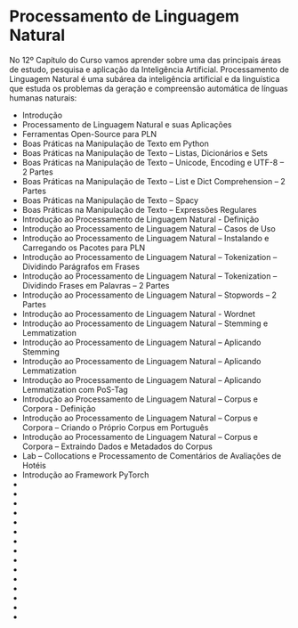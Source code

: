 # Processamento de Linguagem Natural

No 12º Capítulo do Curso vamos aprender sobre uma das principais áreas de estudo, pesquisa e aplicação da Inteligência Artificial. Processamento de Linguagem Natural é uma subárea da inteligência artificial e da linguística que estuda os problemas da geração e compreensão automática de línguas humanas naturais:

<ul>
  <li>Introdução</li>
  <li>Processamento de Linguagem Natural e suas Aplicações</li>
  <li>Ferramentas Open-Source para PLN</li>
  <li>Boas Práticas na Manipulação de Texto em Python</li>
  <li>Boas Práticas na Manipulação de Texto – Listas, Dicionários e Sets</li>
  <li>Boas Práticas na Manipulação de Texto – Unicode, Encoding e UTF-8 – 2 Partes</li>
  <li>Boas Práticas na Manipulação de Texto – List e Dict Comprehension – 2 Partes</li>
  <li>Boas Práticas na Manipulação de Texto – Spacy</li>
  <li>Boas Práticas na Manipulação de Texto – Expressões Regulares</li>
  <li>Introdução ao Processamento de Linguagem Natural - Definição</li>
  <li>Introdução ao Processamento de Linguagem Natural – Casos de Uso</li>
  <li>Introdução ao Processamento de Linguagem Natural – Instalando e Carregando os Pacotes para PLN</li>
  <li>Introdução ao Processamento de Linguagem Natural – Tokenization – Dividindo Parágrafos em Frases</li>
  <li>Introdução ao Processamento de Linguagem Natural – Tokenization – Dividindo Frases em Palavras – 2 Partes</li>
  <li>Introdução ao Processamento de Linguagem Natural – Stopwords – 2 Partes</li>
  <li>Introdução ao Processamento de Linguagem Natural - Wordnet</li>
  <li>Introdução ao Processamento de Linguagem Natural – Stemming e Lemmatization</li>
  <li>Introdução ao Processamento de Linguagem Natural – Aplicando Stemming</li>
  <li>Introdução ao Processamento de Linguagem Natural – Aplicando Lemmatization</li>
  <li>Introdução ao Processamento de Linguagem Natural – Aplicando Lemmatization com PoS-Tag</li>
  <li>Introdução ao Processamento de Linguagem Natural – Corpus e Corpora - Definição</li>
  <li>Introdução ao Processamento de Linguagem Natural – Corpus e Corpora – Criando o Próprio Corpus em Português</li>
  <li>Introdução ao Processamento de Linguagem Natural – Corpus e Corpora – Extraindo Dados e Metadados do Corpus</li>
  <li>Lab – Collocations e Processamento de Comentários de Avaliações de Hotéis</li>
  <li>Introdução ao Framework PyTorch</li>
  <li></li>
  <li></li>
  <li></li>
  <li></li>
  <li></li>
  <li></li>
  <li></li>
  <li></li>
  <li></li>
  <li></li>
  <li></li>
  <li></li>
  <li></li>
  <li></li>
  <li></li>
</ul>